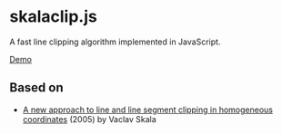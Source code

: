 # skalaclip.js

A fast line clipping algorithm implemented in JavaScript.

[Demo](https://oberbichler.github.io/skalaclip-js/)

## Based on
- [A new approach to line and line segment clipping in homogeneous coordinates](https://doi.org/10.1007/s00371-005-0305-3) (2005) by Vaclav Skala
